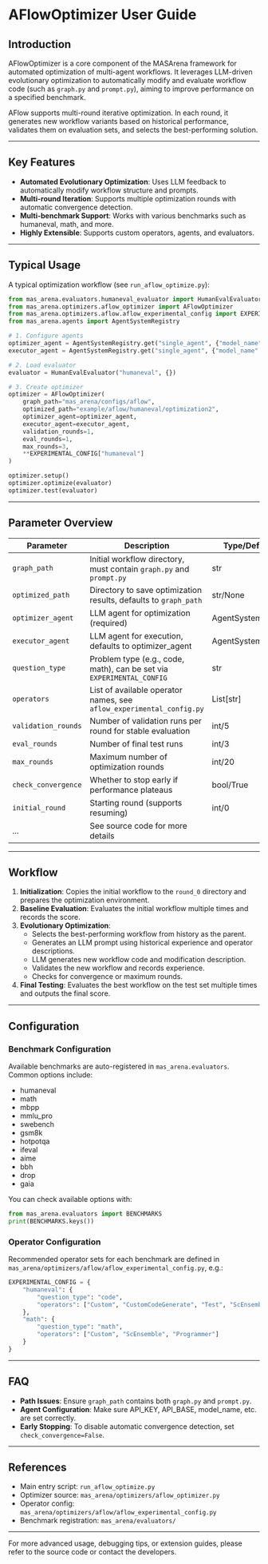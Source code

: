 # AFlowOptimizer User Guide

## Introduction

AFlowOptimizer is a core component of the MASArena framework for automated optimization of multi-agent workflows. It leverages LLM-driven evolutionary optimization to automatically modify and evaluate workflow code (such as `graph.py` and `prompt.py`), aiming to improve performance on a specified benchmark.

AFlow supports multi-round iterative optimization. In each round, it generates new workflow variants based on historical performance, validates them on evaluation sets, and selects the best-performing solution.

---

## Key Features

- **Automated Evolutionary Optimization**: Uses LLM feedback to automatically modify workflow structure and prompts.
- **Multi-round Iteration**: Supports multiple optimization rounds with automatic convergence detection.
- **Multi-benchmark Support**: Works with various benchmarks such as humaneval, math, and more.
- **Highly Extensible**: Supports custom operators, agents, and evaluators.

---

## Typical Usage

A typical optimization workflow (see `run_aflow_optimize.py`):

```python
from mas_arena.evaluators.humaneval_evaluator import HumanEvalEvaluator
from mas_arena.optimizers.aflow_optimizer import AFlowOptimizer
from mas_arena.optimizers.aflow.aflow_experimental_config import EXPERIMENTAL_CONFIG
from mas_arena.agents import AgentSystemRegistry

# 1. Configure agents
optimizer_agent = AgentSystemRegistry.get("single_agent", {"model_name": "gpt-4o-mini", ...})
executor_agent = AgentSystemRegistry.get("single_agent", {"model_name": "gpt-4o-mini", ...})

# 2. Load evaluator
evaluator = HumanEvalEvaluator("humaneval", {})

# 3. Create optimizer
optimizer = AFlowOptimizer(
    graph_path="mas_arena/configs/aflow",
    optimized_path="example/aflow/humaneval/optimization2",
    optimizer_agent=optimizer_agent,
    executor_agent=executor_agent,
    validation_rounds=1,
    eval_rounds=1,
    max_rounds=3,
    **EXPERIMENTAL_CONFIG["humaneval"]
)

optimizer.setup()
optimizer.optimize(evaluator)
optimizer.test(evaluator)
```

---

## Parameter Overview

| Parameter            | Description                                                                 | Type/Default        |
|----------------------|-----------------------------------------------------------------------------|---------------------|
| `graph_path`         | Initial workflow directory, must contain `graph.py` and `prompt.py`          | str                 |
| `optimized_path`     | Directory to save optimization results, defaults to `graph_path`             | str/None            |
| `optimizer_agent`    | LLM agent for optimization (required)                                        | AgentSystem         |
| `executor_agent`     | LLM agent for execution, defaults to optimizer_agent                         | AgentSystem/None    |
| `question_type`      | Problem type (e.g., code, math), can be set via `EXPERIMENTAL_CONFIG`        | str                 |
| `operators`          | List of available operator names, see `aflow_experimental_config.py`         | List[str]           |
| `validation_rounds`  | Number of validation runs per round for stable evaluation                    | int/5               |
| `eval_rounds`        | Number of final test runs                                                    | int/3               |
| `max_rounds`         | Maximum number of optimization rounds                                        | int/20              |
| `check_convergence`  | Whether to stop early if performance plateaus                                | bool/True           |
| `initial_round`      | Starting round (supports resuming)                                           | int/0               |
| ...                  | See source code for more details                                             |                     |

---

## Workflow

1. **Initialization**: Copies the initial workflow to the `round_0` directory and prepares the optimization environment.
2. **Baseline Evaluation**: Evaluates the initial workflow multiple times and records the score.
3. **Evolutionary Optimization**:
   - Selects the best-performing workflow from history as the parent.
   - Generates an LLM prompt using historical experience and operator descriptions.
   - LLM generates new workflow code and modification description.
   - Validates the new workflow and records experience.
   - Checks for convergence or maximum rounds.
4. **Final Testing**: Evaluates the best workflow on the test set multiple times and outputs the final score.

---

## Configuration

### Benchmark Configuration

Available benchmarks are auto-registered in `mas_arena.evaluators`. Common options include:

- humaneval
- math
- mbpp
- mmlu_pro
- swebench
- gsm8k
- hotpotqa
- ifeval
- aime
- bbh
- drop
- gaia

You can check available options with:
```python
from mas_arena.evaluators import BENCHMARKS
print(BENCHMARKS.keys())
```

### Operator Configuration

Recommended operator sets for each benchmark are defined in `mas_arena/optimizers/aflow/aflow_experimental_config.py`, e.g.:

```python
EXPERIMENTAL_CONFIG = {
    "humaneval": {
        "question_type": "code",
        "operators": ["Custom", "CustomCodeGenerate", "Test", "ScEnsemble"]
    },
    "math": {
        "question_type": "math",
        "operators": ["Custom", "ScEnsemble", "Programmer"]
    }
}
```

---

## FAQ

- **Path Issues**: Ensure `graph_path` contains both `graph.py` and `prompt.py`.
- **Agent Configuration**: Make sure API_KEY, API_BASE, model_name, etc. are set correctly.
- **Early Stopping**: To disable automatic convergence detection, set `check_convergence=False`.

---

## References

- Main entry script: `run_aflow_optimize.py`
- Optimizer source: `mas_arena/optimizers/aflow_optimizer.py`
- Operator config: `mas_arena/optimizers/aflow/aflow_experimental_config.py`
- Benchmark registration: `mas_arena/evaluators/`

---

For more advanced usage, debugging tips, or extension guides, please refer to the source code or contact the developers.
